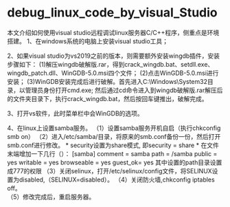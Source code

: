 # debug_linux_code_by_visual_Studio
本文介绍如何使用visual studio远程调试linux服务器C/C++程序，侧重点是环境搭建。
1、在windows系统的电脑上安装visual studio工具；

2、如果visual studio为vs2019之前的版本，则需要额外安装wingdb插件，安装步骤如下：
  (1)解压wingdb破解版.rar，得到crack_wingdb.bat、setdll.exe、wingdb_patch.dll、WinGDB-5.0.msi四个文件；
	(2)点击WinGDB-5.0.msi进行安装；
	(3)WinGDB安装完成后进行破解。首先进入C:\Windows\System32目录，以管理员身份打开cmd.exe; 然后通过cd命令进入到wingdb破解版.rar解压后的文件夹目录下，执行crack_wingdb.bat，然后按回车键推出，破解完成。

3、打开vs软件，此时菜单栏中会WinGDB的选项。	 

4、在linux上设置samba服务。
  （1）设置samba服务开机自启（执行chkconfig smb on）
  （2）进入/etc/samba/目录，将原来的smb.conf备份一份，然后打开smb.conf进行修改。
       * security设置为share模式, 即security = share
       * 在文件末端增加一下几行（）：
             [samba]
                comment = samba
                path = /samba
                public = yes
                writable = yes
                browseable = yes
                guest_ok= yes
         其中设置的path目录设置成777的权限
  （3）关闭selinux，打开/etc/selinux/config文件，将SELINUX设置为disabled,（SELINUX=disabled）。
  （4）关闭防火墙,chkconfig iptables off。                      
  （5）修改完成后，重启服务器。
	
	
	
	
